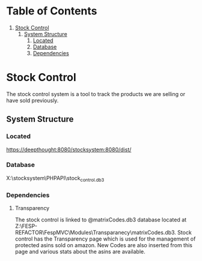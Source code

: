 
# Table of Contents

1.  [Stock Control](#orgd665a1a)
    1.  [System Structure](#org90ce0ba)
        1.  [Located](#org8fc6d3e)
        2.  [Database](#org7abec56)
        3.  [Dependencies](#org62c2af8)


<a id="orgd665a1a"></a>

# Stock Control

The stock control system is a tool to track the products we are selling or have sold previously.


<a id="org90ce0ba"></a>

## System Structure


<a id="org8fc6d3e"></a>

### Located

<https://deepthought:8080/stocksystem:8080/dist/>


<a id="org7abec56"></a>

### Database

X:\stocksystem\PHPAPI\stock<sub>control.db3</sub>


<a id="org62c2af8"></a>

### Dependencies

1.  Transparency

    The stock control is linked to @matrixCodes.db3 database located at Z:\FESP-REFACTOR\FespMVC\Modules\Transparanecy\matrixCodes.db3. Stock control has the Transparency page which is used for the management of protected asins sold on amazon. New Codes are also inserted from this page and various stats about the asins are available.


